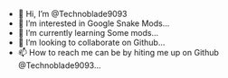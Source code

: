 - 👋 Hi, I’m @Technoblade9093
- 👀 I’m interested in Google Snake Mods...
- 🌱 I’m currently learning Some mods...
- 💞️ I’m looking to collaborate on Github...
- 📫 How to reach me can be by hiting me up on Github @Technoblade9093...

<!---
Technoblade9093/Technoblade9093 is a ✨ special ✨ repository because its `README.md` (this file) appears on your GitHub profile.
You can click the Preview link to take a look at your changes.
--->

